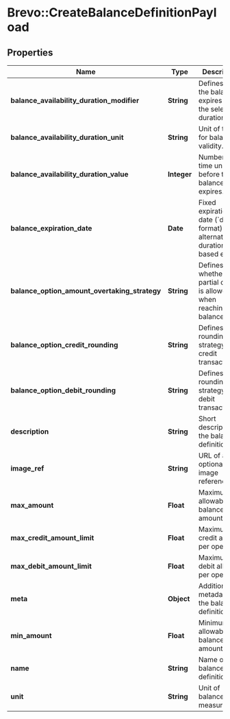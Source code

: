 # Brevo::CreateBalanceDefinitionPayload

## Properties
Name | Type | Description | Notes
------------ | ------------- | ------------- | -------------
**balance_availability_duration_modifier** | **String** | Defines when the balance expires within the selected duration. | [optional] 
**balance_availability_duration_unit** | **String** | Unit of time for balance validity. | [optional] 
**balance_availability_duration_value** | **Integer** | Number of time units before the balance expires. | [optional] 
**balance_expiration_date** | **Date** | Fixed expiration date (&#x60;dd/mm&#x60; format) as an alternative to duration-based expiry. | [optional] 
**balance_option_amount_overtaking_strategy** | **String** | Defines whether partial credit is allowed when reaching max balance. | [optional] 
**balance_option_credit_rounding** | **String** | Defines rounding strategy for credit transactions. | [optional] 
**balance_option_debit_rounding** | **String** | Defines rounding strategy for debit transactions. | [optional] 
**description** | **String** | Short description of the balance definition. | [optional] 
**image_ref** | **String** | URL of an optional image reference. | [optional] 
**max_amount** | **Float** | Maximum allowable balance amount. | [optional] 
**max_credit_amount_limit** | **Float** | Maximum credit allowed per operation. | [optional] 
**max_debit_amount_limit** | **Float** | Maximum debit allowed per operation. | [optional] 
**meta** | **Object** | Additional metadata for the balance definition. | [optional] 
**min_amount** | **Float** | Minimum allowable balance amount. | [optional] 
**name** | **String** | Name of the balance definition. | 
**unit** | **String** | Unit of balance measurement. | 


